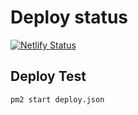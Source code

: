 # Deploy status

[![Netlify Status](https://api.netlify.com/api/v1/badges/610206f9-c2f3-4b15-a3b8-daed5e078adc/deploy-status)](https://app.netlify.com/sites/ibuild-app/deploys)

## Deploy Test

```
pm2 start deploy.json
```
